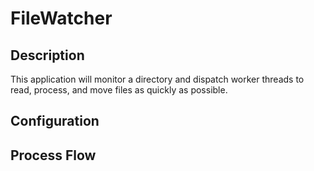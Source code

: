 # FileWatcher

## Description

This application will monitor a directory and dispatch worker threads to read, process, and move files as quickly as possible.

## Configuration



## Process Flow

